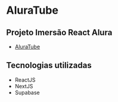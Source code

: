# AluraTube

## Projeto Imersão React Alura

- [AluraTube](https://aluratube-odiegodarocha.vercel.app/)

## Tecnologias utilizadas

- ReactJS
- NextJS
- Supabase